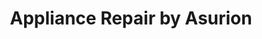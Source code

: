 ---
title: "Appliance Repair by Asurion"
url: /cedar-hill/appliance-repair-by-asurion-2/
shop: Haushaltsgeräte
---